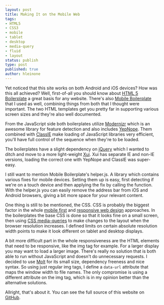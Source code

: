 ```yaml
---
layout: post
title: Making It on the Mobile Web
tags: 
- HTML5
- CSS3
- mobile
- tablet
- desktop
- media-query
- fluid
- layout
status: publish
type: post
published: true
author: hleinone
---
```


Yet noticed that this site works on both Android and iOS devices? How was this all achieved? Well, first-of-all you should know about [HTML 5 Boilerplate](http://html5boilerplate.com/) a great basis for any website. There's also [Mobile Boilerplate](http://html5boilerplate.com/mobile) that I used as well, combining things from both that I thought were important. The two HTML templates get you pretty far in supporting various screen sizes and they're also well documented.

From the JavaScript side both boilerplates utilize [Modernizr](http://modernizr.com/) which is an awesome library for feature detection and also includes [YepNope](http://yepnopejs.com/). Them combined with [ClassIE](https://github.com/pyrsmk/ClassIE) make loading of JavaScript libraries very efficient, you'll have full control of the sequence when they're to be loaded.

The boilerplates have a slight dependency on [jQuery](http://jquery.com/) which I wanted to ditch and move to a more light-weight [Xui](http://xuijs.com/). Xui has separate IE and non-IE versions, loading the correct one with YepNope and ClassIE was super-easy.

I still want to mention Mobile Boilerplate's helper.js. A library which contains various fixes for mobile devices. Setting them up is easy, first detecting if we're on a touch device and then applying the fix by calling the function. With the helper.js you can easily remove the address bar from iOS and Android browsers, giving a bit more space for your relevant content.

One thing is still to be mentioned, the CSS. CSS is probably the biggest factor in the whole [mobile first](http://www.lukew.com/presos/preso.asp?26) and [responsive web design](http://www.alistapart.com/articles/responsive-web-design/) approaches. In the boilerplates the base CSS is done so that it looks fine on a small screen, then using [CSS media-queries](http://www.w3.org/TR/css3-mediaqueries/) to make changes to the layout when the browser resolution increases. I defined limits on certain absolute resolution width points to make it look different on tablet and desktop displays. 

A bit more difficult part in the whole responsiveness are the HTML elements that need to be responsive, like the img tag for example. For a larger display you may want to load a larger image. There's really no solution that is both able to run without JavaScript and doesn't do unnecessary requests. I decided to use [Molt](https://github.com/pyrsmk/molt) for its small size, dependency freeness and nice syntax. So using just regular img tags, I define a `data-url` attribute that maps the window width to file names. The only compromise is using a different attribute on the img tag, which is in my opinion better than the alternative solutions.

Allright, that's about it. You can see the full source of this website on [GitHub](https://github.com/javanto/javanto.github.com).
